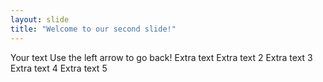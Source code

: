 ```yaml
---
layout: slide
title: "Welcome to our second slide!"
---
```

Your text
Use the left arrow to go back!
Extra text
Extra text 2
Extra text 3
Extra text 4
Extra text 5
